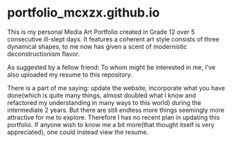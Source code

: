 # portfolio_mcxzx.github.io

This is my personal Media Art Portfolio created in Grade 12 over 5 consecutive ill-slept days. It features a coherent art style consists of three dynamical shapes, to me now has given a scent of modernistic deconstructionism flavor.


As suggested by a fellow friend: To whom might be interested in me, I've also uploaded my resume to this repository.

There is a part of me saying: update the website, incorporate what you have done(which is quite many things, almost doubled what I know and refactored my understanding in many ways to this world) during the intermediate 2 years. But there are still endless more things seemingly more attractive for me to explore. Therefore I has no recent plan in updating this portfolio. If anyone wish to know me a bit more(that thought itself is very appreciated), one could instead view the resume.
